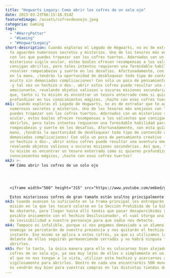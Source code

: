 ```yaml
---
title: "Hogwarts Legacy: Como abrir los cofres de un solo ojo"
date: 2023-03-23T06:15:18.914Z
featuredimage: /assets/cofresdeunojo.jpeg
categoria: Gaming
tags:
  - "#HarryPotter"
  - "#Gaming"
  - "#HogwartLegacy"
short-description: Cuando exploras el Legado de Hogwarts, no es de extrañar que
  te aguarden numerosos secretos y misterios. Uno de los tesoros más enojosos
  con los que puedes tropezar son los cofres tuertos. Adornados con un
  misterioso sigilo ocular, estos baúles ofrecen recompensas a los valientes que
  consigan abrirlos, pero tales intentos requieren una formidable habilidad para
  resolver rompecabezas y suerte en los desafíos. Afortunadamente, con esta guía
  en la mano, ¡tendrás la oportunidad de desbloquear todo tipo de contenido
  oculto sin demasiadas complicaciones! Con sólo un poco de pensamiento creativo
  -y tal vez un hechizo o dos-, abrir estos cofres puede resultar una aventura
  emocionante, revelando objetos valiosos u oscuras misiones secundarias. Así
  que, tanto si tu misión es encontrar un tesoro enterrado como si quieres
  profundizar en tus conocimientos mágicos, ¡hazte con esos cofres tuertos!
mk1: Cuando exploras el Legado de Hogwarts, no es de extrañar que te aguarden
  numerosos secretos y misterios. Uno de los tesoros más enojosos con los que
  puedes tropezar son los cofres tuertos. Adornados con un misterioso sigilo
  ocular, estos baúles ofrecen recompensas a los valientes que consigan
  abrirlos, pero tales intentos requieren una formidable habilidad para resolver
  rompecabezas y suerte en los desafíos. Afortunadamente, con esta guía en la
  mano, ¡tendrás la oportunidad de desbloquear todo tipo de contenido oculto sin
  demasiadas complicaciones! Con sólo un poco de pensamiento creativo -y tal vez
  un hechizo o dos-, abrir estos cofres puede resultar una aventura emocionante,
  revelando objetos valiosos u oscuras misiones secundarias. Así que, tanto si
  tu misión es encontrar un tesoro enterrado como si quieres profundizar en tus
  conocimientos mágicos, ¡hazte con esos cofres tuertos!
mk2: >-
  ## Cómo abrir los cofres de un solo ojo




  <iframe width="560" height="315" src="https://www.youtube.com/embed/gG0bubfHHQU" title="YouTube video player" frameborder="0" allow="accelerometer; autoplay; clipboard-write; encrypted-media; gyroscope; picture-in-picture; web-share" allowfullscreen></iframe>

  Estos misteriosos cofres de gran tamaño están ocultos principalmente por todas partes de Hogwarts, aunque también es posible que los encuentren con alguno alrededor de las tiendas de Hogsmade o en otras partes del inmenso Mundo Mágico. Cada vez que se acerquen a ellos se percatarán de vuestra presencia y permanecerán sellados a cal y canto, así que no podran abrirlos, pero no es imposible.
mk3: Cuando avancen lo suficiente en la trama principal les entregarán una
  misión en la que les tocará colarse en la Sección Prohibida de la biblioteca.
  No obstante, para llegar hasta allí tenéis que pasar desapercibidos y eso es
  posible únicamente con el hechizo Desilusionador, el cual otorga una especie
  de invisibilidad a nuestro personaje para que nadie nos detecte.
mk4: Tampoco es infalible, porque si nos pegamos demasiado a un alumno o a un
  enemigo se percatarán de nuestra presencia y nos quitarán el hechizo al
  instante. Eso mismo se aplica a estos cofres, ya que si utilizamos la magia
  delante de ellos seguirán permaneciendo cerrados y no habrá ninguna forma de
  abrirlos.
mk5: Por lo tanto, la única manera para ello es colocarnos bien alejados de los
  cofres de un solo ojo, ya sea muy lejos de ellos o simplemente en un lugar en
  el que no nos tengan a la vista, utilizar este hechizo y acercarnos a ellos
  sigilosamente para abrirlos. Dentro de cada uno encontraréis 500 monedas que
  os vendrán muy bien para vuestras compras en las distintas tiendas del juego.
---
```

